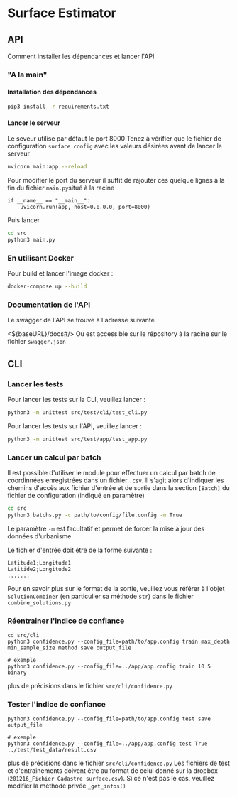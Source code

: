 # Surface Estimator

## API

Comment installer les dépendances et lancer l'API

### "A la main"

#### Installation des dépendances

```bash
pip3 install -r requirements.txt
```

#### Lancer le serveur

Le seveur utilise par défaut le port 8000
Tenez à vérifier que le fichier de configuration `surface.config` avec les valeurs désirées avant de lancer le serveur

```bash
uvicorn main:app --reload
```

Pour modifier le port du serveur il suffit de rajouter ces quelque lignes à la fin du fichier `main.py`situé à la racine

```python=
if __name__ == "__main__":
    uvicorn.run(app, host=0.0.0.0, port=8000)
```

Puis lancer

```bash
cd src
python3 main.py
```

### En utilisant Docker

Pour build et lancer l'image docker :

```bash
docker-compose up --build
```

### Documentation de l'API

Le swagger de l'API se trouve à l'adresse suivante

<${baseURL}/docs#/>
Ou est accessible sur le répository à la racine sur le fichier `swagger.json`

## CLI

### Lancer les tests

Pour lancer les tests sur la CLI, veuillez lancer :

```bash
python3 -m unittest src/test/cli/test_cli.py
```

Pour lancer les tests sur l'API, veuillez lancer :

```bash
python3 -m unittest src/test/app/test_app.py
```


### Lancer un calcul par batch

Il est possible d'utiliser le module pour effectuer un calcul par batch de coordinnées enregistrées dans un fichier `.csv`. Il s'agit alors d'indiquer les chemins d'accès aux fichier d'entrée et de sortie dans la section `[Batch]` du fichier de configuration (indiqué en paramètre)

```bash
cd src
python3 batchs.py -c path/to/config/file.config -m True
```

Le paramètre `-m` est facultatif et permet de forcer la mise à jour des données d'urbanisme

Le fichier d'entrée doit être de la forme suivante :

```csv
Latitude1;Longitude1
Latitide2;Longitude2
...;...
```

Pour en savoir plus sur le format de la sortie, veuillez vous référer à l'objet `SolutionCombiner` (en particulier sa méthode `str`) dans le fichier `combine_solutions.py`

### Réentrainer l'indice de confiance

```bash=
cd src/cli
python3 confidence.py --config_file=path/to/app.config train max_depth min_sample_size method save output_file

# exemple
python3 confidence.py --config_file=../app/app.config train 10 5 binary
```

plus de précisions dans le fichier `src/cli/confidence.py`

### Tester l'indice de confiance

```bash=
python3 confidence.py --config_file=path/to/app.config test save output_file

# exemple
python3 confidence.py --config_file=../app/app.config test True ../test/test_data/result.csv
```

plus de précisions dans le fichier `src/cli/confidence.py`
Les fichiers de test et d'entrainements doivent être au format de celui donné sur la dropbox (`201216_Fichier Cadastre surface.csv`). Si ce n'est pas le cas, veuillez modifier la méthode privée `_get_infos()`
